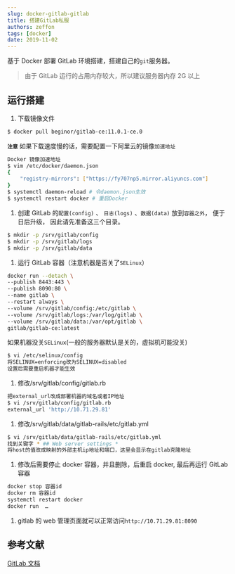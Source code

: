 ```yaml
---
slug: docker-gitlab-gitlab
title: 搭建GitLab私服
authors: zeffon
tags: [docker]
date: 2019-11-02
---
```


基于 Docker 部署 GitLab 环境搭建，搭建自己的`git`服务器。

<!--truncate-->

> 由于 GitLab 运行的占用内存较大，所以建议服务器内存 2G 以上

## 运行搭建

1. 下载镜像文件

```sh
$ docker pull beginor/gitlab-ce:11.0.1-ce.0
```

**`注意`** 如果下载速度慢的话，需要配置一下阿里云的镜像`加速地址`

```sh
Docker 镜像加速地址
$ vim /etc/docker/daemon.json
{
	"registry-mirrors": ["https://fy707np5.mirror.aliyuncs.com"]
}
$ systemctl daemon-reload # 令daemon.json生效
$ systemctl restart docker # 重启Docker
```

1. 创建 GitLab 的`配置(config)` 、 `日志(logs)` 、`数据(data)` 放到`容器之外`， 便于日后升级， 因此请先准备这三个目录。

```sh
$ mkdir -p /srv/gitlab/config
$ mkdir -p /srv/gitlab/logs
$ mkdir -p /srv/gitlab/data
```

1. 运行 GitLab 容器（注意机器是否关了`SELinux`）

```sh
docker run --detach \
--publish 8443:443 \
--publish 8090:80 \
--name gitlab \
--restart always \
--volume /srv/gitlab/config:/etc/gitlab \
--volume /srv/gitlab/logs:/var/log/gitlab \
--volume /srv/gitlab/data:/var/opt/gitlab \
gitlab/gitlab-ce:latest
```

如果机器没关`SELinux`(一般的服务器默认是关的，虚拟机可能没关)

```sh
$ vi /etc/selinux/config
将SELINUX=enforcing改为SELINUX=disabled
设置后需要重启机器才能生效
```

1. 修改/srv/gitlab/config/gitlab.rb

```sh
把external_url改成部署机器的域名或者IP地址
$ vi /srv/gitlab/config/gitlab.rb
external_url 'http://10.71.29.81'
```

1. 修改/srv/gitlab/data/gitlab-rails/etc/gitlab.yml

```sh
$ vi /srv/gitlab/data/gitlab-rails/etc/gitlab.yml
找到关键字 * ## Web server settings *
将host的值改成映射的外部主机ip地址和端口，这里会显示在gitlab克隆地址
```

1. 修改后需要停止 docker 容器，并且删除，后重启 docker, 最后再运行 GitLab 容器

```sh
docker stop 容器id
docker rm 容器id
systemctl restart docker
docker run  …
```

1. gitlab 的 web 管理页面就可以正常访问`http://10.71.29.81:8090`

## 参考文献

[GitLab 文档](https://docs.gitlab.com/omnibus/docker/)
